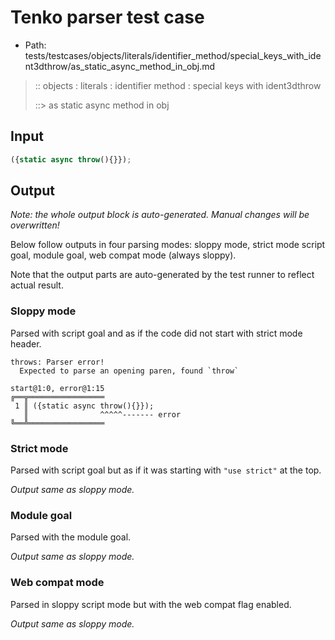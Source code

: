 # Tenko parser test case

- Path: tests/testcases/objects/literals/identifier_method/special_keys_with_ident3dthrow/as_static_async_method_in_obj.md

> :: objects : literals : identifier method : special keys with ident3dthrow
>
> ::> as static async method in obj

## Input

`````js
({static async throw(){}});
`````

## Output

_Note: the whole output block is auto-generated. Manual changes will be overwritten!_

Below follow outputs in four parsing modes: sloppy mode, strict mode script goal, module goal, web compat mode (always sloppy).

Note that the output parts are auto-generated by the test runner to reflect actual result.

### Sloppy mode

Parsed with script goal and as if the code did not start with strict mode header.

`````
throws: Parser error!
  Expected to parse an opening paren, found `throw`

start@1:0, error@1:15
╔══╦═════════════════
 1 ║ ({static async throw(){}});
   ║                ^^^^^------- error
╚══╩═════════════════

`````

### Strict mode

Parsed with script goal but as if it was starting with `"use strict"` at the top.

_Output same as sloppy mode._

### Module goal

Parsed with the module goal.

_Output same as sloppy mode._

### Web compat mode

Parsed in sloppy script mode but with the web compat flag enabled.

_Output same as sloppy mode._
